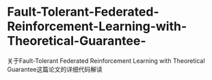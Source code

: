 # Fault-Tolerant-Federated-Reinforcement-Learning-with-Theoretical-Guarantee-
关于Fault-Tolerant Federated Reinforcement Learning with Theoretical Guarantee这篇论文的详细代码解读
